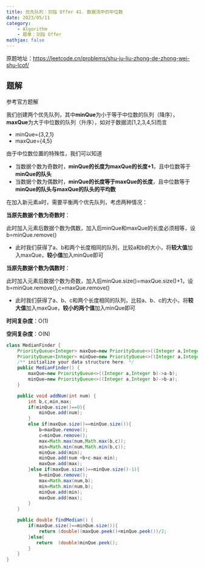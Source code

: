 ```yaml
---
title: 优先队列：剑指 Offer 41. 数据流中的中位数
date: 2023/05/11
category: 
    - Algorithm
    - 题单：剑指 Offer
mathjax: false
---
```

原题地址：https://leetcode.cn/problems/shu-ju-liu-zhong-de-zhong-wei-shu-lcof/

## 题解
参考官方题解

我们创建两个优先队列，其中**minQue**为小于等于中位数的队列（降序），**maxQue**为大于中位数的队列（升序），如对于数据流[1,2,3,4,5]而言
- minQue={3,2,1}
- maxQue={4,5}

由于中位数位置的特殊性，我们可以知道
- 当数据个数为奇数时，**minQue的长度为maxQue的长度+1**，且中位数等于**minQue的队头**
- 当数据个数为偶数时，**minQue的长度等于maxQue的长度**，且中位数等于**minQue的队头与maxQue的队头的平均数**

在加入新元素a时，需要平衡两个优先队列，考虑两种情况：

**当原先数据个数为奇数时**：

此时加入元素后数据个数为偶数，加入后minQue和maxQue的长度必须相等，设b=minQue.remove()
- 此时我们获得了a、b和两个长度相同的队列，比较a和b的大小，将**较大值**加入maxQue，**较小值**加入minQue即可

**当原先数据个数为偶数时**：

此时加入元素后数据个数为奇数，加入后minQue.size()=maxQue.size()+1，设b=minQue.remove(),c=maxQue.remove()
- 此时我们获得了a、b、c和两个长度相同的队列，比较a、b、c的大小，将**较大值**加入maxQue，**较小的两个值**加入minQue即可

**时间复杂度**：O(1)

**空间复杂度**：O(N)

```java
class MedianFinder {
    PriorityQueue<Integer> maxQue=new PriorityQueue<>((Integer a,Integer b)->a-b);
    PriorityQueue<Integer> minQue=new PriorityQueue<>((Integer a,Integer b)->b-a);
    /** initialize your data structure here. */
    public MedianFinder() {
        maxQue=new PriorityQueue<>((Integer a,Integer b)->a-b);
        minQue=new PriorityQueue<>((Integer a,Integer b)->b-a);
    }

    public void addNum(int num) {
        int b,c,min,max;
        if(minQue.size()==0){
            minQue.add(num);
        }
        else if(maxQue.size()==minQue.size()){
            b=maxQue.remove();
            c=minQue.remove();
            max=Math.max(num,Math.max(b,c));
            min=Math.min(num,Math.min(b,c));
            minQue.add(min);
            minQue.add(num +b+c-max-min);
            maxQue.add(max);
        }else if(maxQue.size()==minQue.size()-1){
            b=minQue.remove();
            max=Math.max(num,b);
            min=Math.min(num,b);
            minQue.add(min);
            maxQue.add(max);
        }
    }

    public double findMedian() {
        if(maxQue.size()==minQue.size()){
            return (double)(maxQue.peek()+minQue.peek())/2;
        }else{
           return  (double)minQue.peek();
        }
    }
}
```
